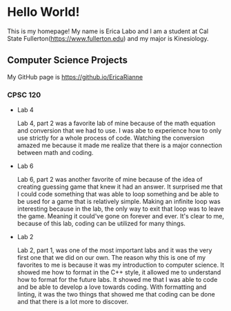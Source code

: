 # Hello World!

This is my homepage! My name is Erica Labo and I am a student at Cal State Fullerton(https://www.fullerton.edu) and my major is Kinesiology.

## Computer Science Projects

My GitHub page is https://github.io/EricaRianne

### CPSC 120

* Lab 4

    Lab 4, part 2 was a favorite lab of mine because of the math equation and conversion that we had to use. I was abe to experience how to only use strictly for a whole process of code. Watching the conversion amazed me because it made me realize that there is a major connection between math and coding.

* Lab 6

    Lab 6, part 2 was another favorite of mine because of the idea of creating guessing game that knew it had an answer. It surprised me that I could code something that was able to loop something and be able to be used for a game that is relatively simple. Making an infinite loop was interesting because in the lab, the only way to exit that loop was to leave the game. Meaning it could've gone on forever and ever. It's clear to me, because of this lab, coding can be utilized for many things.

* Lab 2

    Lab 2, part 1, was one of the most important labs and it was the very first one that we did on our own. The reason why this is one of my favorites to me is because it was my introduction to computer science. It showed me how to format in the C++ style, it allowed me to understand how to format for the future labs. It showed me that I was able to code and be able to develop a love towards coding. With formatting and linting, it was the two things that showed me that coding can be done and that there is a lot more to discover.